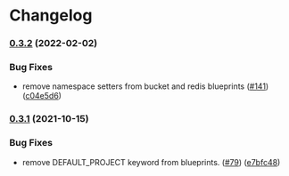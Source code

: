 # Changelog

### [0.3.2](https://github.com/GoogleCloudPlatform/blueprints/compare/redis-bucket-blueprint-v0.3.1...redis-bucket-blueprint-v0.3.2) (2022-02-02)


### Bug Fixes

* remove namespace setters from bucket and redis blueprints ([#141](https://github.com/GoogleCloudPlatform/blueprints/issues/141)) ([c04e5d6](https://github.com/GoogleCloudPlatform/blueprints/commit/c04e5d64ee124d6161733364afac4b06e90c772e))

### [0.3.1](https://www.github.com/GoogleCloudPlatform/blueprints/compare/redis-bucket-blueprint-v0.3.0...redis-bucket-blueprint-v0.3.1) (2021-10-15)


### Bug Fixes

* remove DEFAULT_PROJECT keyword from blueprints. ([#79](https://www.github.com/GoogleCloudPlatform/blueprints/issues/79)) ([e7bfc48](https://www.github.com/GoogleCloudPlatform/blueprints/commit/e7bfc4899d7079c6aa1d005c8f732227c289ad50))
